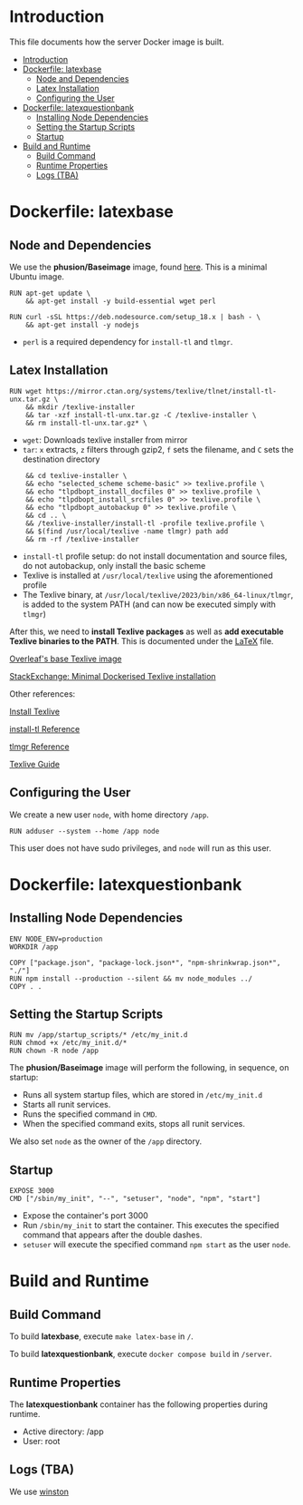 # Introduction

This file documents how the server Docker image is built.
- [Introduction](#introduction)
- [Dockerfile: latexbase](#dockerfile-latexbase)
  - [Node and Dependencies](#node-and-dependencies)
  - [Latex Installation](#latex-installation)
  - [Configuring the User](#configuring-the-user)
- [Dockerfile: latexquestionbank](#dockerfile-latexquestionbank)
  - [Installing Node Dependencies](#installing-node-dependencies)
  - [Setting the Startup Scripts](#setting-the-startup-scripts)
  - [Startup](#startup)
- [Build and Runtime](#build-and-runtime)
  - [Build Command](#build-command)
  - [Runtime Properties](#runtime-properties)
  - [Logs (TBA)](#logs-tba)


# Dockerfile: latexbase

## Node and Dependencies

We use the **phusion/Baseimage** image, found [here](https://github.com/phusion/baseimage-docker). This is a minimal Ubuntu image.
```
RUN apt-get update \
    && apt-get install -y build-essential wget perl

RUN curl -sSL https://deb.nodesource.com/setup_18.x | bash - \
    && apt-get install -y nodejs
```
- `perl` is a required dependency for `install-tl` and `tlmgr`.

## Latex Installation

```
RUN wget https://mirror.ctan.org/systems/texlive/tlnet/install-tl-unx.tar.gz \
    && mkdir /texlive-installer
    && tar -xzf install-tl-unx.tar.gz -C /texlive-installer \
    && rm install-tl-unx.tar.gz* \
```
- `wget`: Downloads texlive installer from mirror
- `tar`: `x` extracts, `z` filters through gzip2, `f` sets the filename, and `C` sets the destination directory

```
    && cd texlive-installer \
    && echo "selected_scheme scheme-basic" >> texlive.profile \ 
    && echo "tlpdbopt_install_docfiles 0" >> texlive.profile \ 
    && echo "tlpdbopt_install_srcfiles 0" >> texlive.profile \
    && echo "tlpdbopt_autobackup 0" >> texlive.profile \
    && cd .. \
    && /texlive-installer/install-tl -profile texlive.profile \
    && $(find /usr/local/texlive -name tlmgr) path add
    && rm -rf /texlive-installer
```
- `install-tl` profile setup: do not install documentation and source files, do not autobackup, only install the basic scheme
- Texlive is installed at `/usr/local/texlive` using the aforementioned profile
- The Texlive binary, at `/usr/local/texlive/2023/bin/x86_64-linux/tlmgr`, is added to the system PATH (and can now be executed simply with `tlmgr`)

After this, we need to **install Texlive packages** as well as **add executable Texlive binaries to the PATH**. This is documented under the [LaTeX](./LaTeX.md) file.

[Overleaf's base Texlive image](https://github.com/overleaf/overleaf/blob/main/server-ce/Dockerfile-base)

[StackExchange: Minimal Dockerised Texlive installation](https://tex.stackexchange.com/questions/397174/minimal-texlive-installation)

Other references:

[Install Texlive](https://www.tug.org/texlive/quickinstall.html)

[install-tl Reference](https://www.tug.org/texlive/doc/install-tl.html)

[tlmgr Reference](https://tug.org/texlive/tlmgr.html)

[Texlive Guide](https://www.tug.org/texlive/doc/texlive-en/texlive-en.html#x1-420004.2)

## Configuring the User

We create a new user `node`, with home directory `/app`.
```
RUN adduser --system --home /app node
```
This user does not have sudo privileges, and `node` will run as this user.

# Dockerfile: latexquestionbank

## Installing Node Dependencies
```
ENV NODE_ENV=production
WORKDIR /app

COPY ["package.json", "package-lock.json*", "npm-shrinkwrap.json*", "./"]
RUN npm install --production --silent && mv node_modules ../
COPY . .
```

## Setting the Startup Scripts
```
RUN mv /app/startup_scripts/* /etc/my_init.d
RUN chmod +x /etc/my_init.d/*
RUN chown -R node /app
```
The **phusion/Baseimage** image will perform the following, in sequence, on startup:
- Runs all system startup files, which are stored in `/etc/my_init.d`
- Starts all runit services.
- Runs the specified command in `CMD`.
- When the specified command exits, stops all runit services.

We also set `node` as the owner of the `/app` directory. 

## Startup
```
EXPOSE 3000
CMD ["/sbin/my_init", "--", "setuser", "node", "npm", "start"]
```
- Expose the container's port 3000
- Run `/sbin/my_init` to start the container. This executes the specified command that appears after the double dashes.
- `setuser` will execute the specified command `npm start` as the user `node`.

# Build and Runtime

## Build Command

To build **latexbase**, execute `make latex-base` in `/`.

To build **latexquestionbank**, execute `docker compose build` in `/server`.

## Runtime Properties

The **latexquestionbank** container has the following properties during runtime.
- Active directory: /app
- User: root

## Logs (TBA)

We use [winston](https://www.npmjs.com/package/winston)